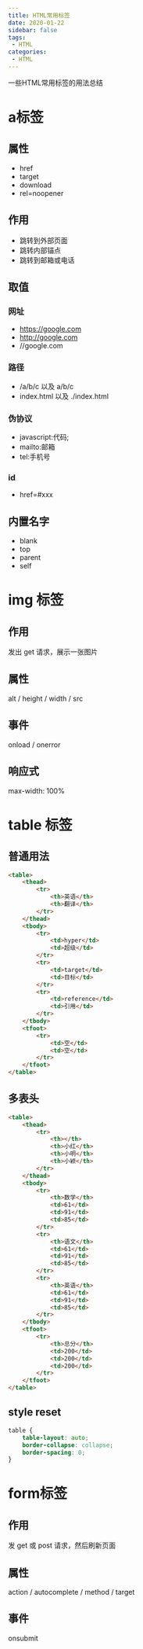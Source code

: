 ```yaml
---
title: HTML常用标签
date: 2020-01-22
sidebar: false
tags:
 - HTML
categories:
 - HTML
---
```


一些HTML常用标签的用法总结

<!-- more -->

# a标签

## 属性

- href
- target
- download
- rel=noopener

## 作用

- 跳转到外部页面
- 跳转内部锚点
- 跳转到邮箱或电话

## 取值

### 网址

- https://google.com
- http://google.com
- //google.com

### 路径

- /a/b/c 以及 a/b/c
- index.html 以及 ./index.html

### 伪协议

- javascript:代码;
- mailto:邮箱
- tel:手机号

### id

- href=#xxx

## 内置名字

- blank
- top
- parent
- self

# img 标签

## 作用

发出 get 请求，展示一张图片

## 属性

alt / height / width / src

## 事件

onload / onerror

## 响应式

max-width: 100%

# table 标签

## 普通用法

```html
<table>
    <thead>
        <tr>
            <th>英语</th>
            <th>翻译</th>
        </tr>
    </thead>
    <tbody>
        <tr>
            <td>hyper</td>
            <td>超级</td>
        </tr>
        <tr>
            <td>target</td>
            <td>目标</td>
        </tr>
        <tr>
            <td>reference</td>
            <td>引用</td>
        </tr>
    </tbody>
    <tfoot>
        <tr>
            <td>空</td>
            <td>空</td>
        </tr>
    </tfoot>
</table>
```

## 多表头

```html
<table>
    <thead>
        <tr>
            <th></th>
            <th>小红</th>
            <th>小明</th>
            <th>小颖</th>
        </tr>
    </thead>
    <tbody>
        <tr>
            <th>数学</th>
            <td>61</td>
            <td>91</td>
            <td>85</td>
        </tr>
        <tr>
            <th>语文</th>
            <td>61</td>
            <td>91</td>
            <td>85</td>
        </tr>
        <tr>
            <th>英语</th>
            <td>61</td>
            <td>91</td>
            <td>85</td>
        </tr>
    </tbody>
    <tfoot>
        <tr>
            <th>总分</th>
            <td>200</td>
            <td>200</td>
            <td>200</td>
        </tr>
    </tfoot>
</table>
```

## style reset

```css
table {
    table-layout: auto;
    border-collapse: collapse;
    border-spacing: 0;
}
```

# form标签

## 作用

发 get 或 post 请求，然后刷新页面

## 属性

action / autocomplete / method / target

## 事件

onsubmit
